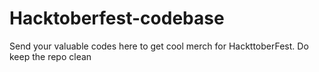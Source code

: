 # Hacktoberfest-codebase
Send your valuable codes here to get cool merch for HackttoberFest. Do keep the repo clean
